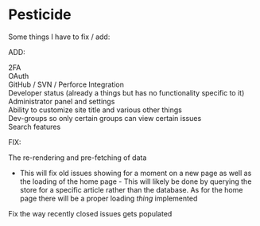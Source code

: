 # Pesticide

Some things I have to fix / add:

ADD:

2FA<br />
OAuth<br />
GitHub / SVN / Perforce Integration<br />
Developer status (already a things but has no functionality specific to it)<br />
Administrator panel and settings<br />
Ability to customize site title and various other things<br />
Dev-groups so only certain groups can view certain issues<br />
Search features<br />

FIX:

The re-rendering and pre-fetching of data

-   This will fix old issues showing for a moment on a new page as well as the loading of the home page - This will likely be done by querying the store for a specific article rather than the database. As for the home page there will be a proper loading _thing_ implemented

Fix the way recently closed issues gets populated
